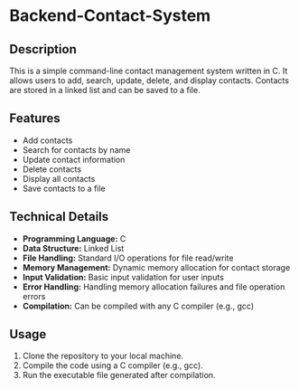 # Backend-Contact-System
## Description
This is a simple command-line contact management system written in C. It allows users to add, search, update, delete, and display contacts. Contacts are stored in a linked list and can be saved to a file.

## Features
* Add contacts
* Search for contacts by name
* Update contact information
* Delete contacts
* Display all contacts
* Save contacts to a file

## Technical Details
* **Programming Language:** C
* **Data Structure:** Linked List
* **File Handling:** Standard I/O operations for file read/write
* **Memory Management:** Dynamic memory allocation for contact storage
* **Input Validation:** Basic input validation for user inputs
* **Error Handling:** Handling memory allocation failures and file operation errors
* **Compilation:** Can be compiled with any C compiler (e.g., gcc)

## Usage
1. Clone the repository to your local machine.
2. Compile the code using a C compiler (e.g., gcc).
3. Run the executable file generated after compilation.

